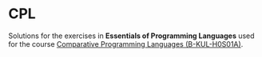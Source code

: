 # CPL

Solutions for the exercises in **Essentials of Programming Languages** used for the course [Comparative Programming Languages (B-KUL-H0S01A)](https://onderwijsaanbod.kuleuven.be/syllabi/e/H0S01AE.htm).
